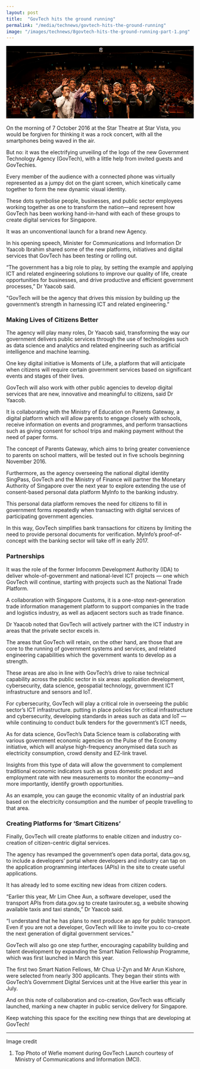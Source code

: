 ```yaml
---
layout: post
title:  "GovTech hits the ground running"
permalink: "/media/technews/govtech-hits-the-ground-running"
image: "/images/technews/8govtech-hits-the-ground-running-part-1.png"
---
```


![govtech hits the ground running](/images/technews/govtech-hits-the-ground-running-part-1.png)

On the morning of 7 October 2016 at the Star Theatre at Star Vista, you would be forgiven for thinking it was a rock concert, with all the smartphones being waved in the air.

But no: it was the electrifying unveiling of the logo of the new Government Technology Agency (GovTech), with a little help from invited guests and GovTechies.

Every member of the audience with a connected phone was virtually represented as a jumpy dot on the giant screen, which kinetically came together to form the new dynamic visual identity.

These dots symbolise people, businesses, and public sector employees working together as one to transform the nation—and represent how GovTech has been working hand-in-hand with each of these groups to create digital services for Singapore.

It was an unconventional launch for a brand new Agency.

In his opening speech, Minister for Communications and Information Dr Yaacob Ibrahim shared some of the new platforms, initiatives and digital services that GovTech has been testing or rolling out.

“The government has a big role to play, by setting the example and applying ICT and related engineering solutions to improve our quality of life, create opportunities for businesses, and drive productive and efficient government processes,” Dr Yaacob said.

"GovTech will be the agency that drives this mission by building up the government’s strength in harnessing ICT and related engineering.”

### **Making Lives of Citizens Better**
The agency will play many roles, Dr Yaacob said, transforming the way our government delivers public services through the use of technologies such as data science and analytics and related engineering such as artificial intelligence and machine learning.

One key digital initiative is Moments of Life, a platform that will anticipate when citizens will require certain government services based on significant events and stages of their lives.

GovTech will also work with other public agencies to develop digital services that are new, innovative and meaningful to citizens, said Dr Yaacob.

It is collaborating with the Ministry of Education on Parents Gateway, a digital platform which will allow parents to engage closely with schools, receive information on events and programmes, and perform transactions such as giving consent for school trips and making payment without the need of paper forms.

The concept of Parents Gateway, which aims to bring greater convenience to parents on school matters, will be tested out in five schools beginning November 2016.

Furthermore, as the agency overseeing the national digital identity SingPass, GovTech and the Ministry of Finance will partner the Monetary Authority of Singapore over the next year to explore extending the use of consent-based personal data platform MyInfo to the banking industry.

This personal data platform removes the need for citizens to fill in government forms repeatedly when transacting with digital services of participating government agencies.

In this way, GovTech simplifies bank transactions for citizens by limiting the need to provide personal documents for verification. MyInfo’s proof-of-concept with the banking sector will take off in early 2017.

### **Partnerships**
It was the role of the former Infocomm Development Authority (IDA) to deliver whole-of-government and national-level ICT projects — one which GovTech will continue, starting with projects such as the National Trade Platform. 

A collaboration with Singapore Customs, it is a one-stop next-generation trade information management platform to support companies in the trade and logistics industry, as well as adjacent sectors such as trade finance. 

Dr Yaacob noted that GovTech will actively partner with the ICT industry in areas that the private sector excels in. 

The areas that GovTech will retain, on the other hand, are those that are core to the running of government systems and services, and related engineering capabilities which the government wants to develop as a strength. 

These areas are also in line with GovTech’s drive to raise technical capability across the public sector in six areas: application development, cybersecurity, data science, geospatial technology, government ICT infrastructure and sensors and IoT. 

For cybersecurity, GovTech will play a critical role in overseeing the public sector’s ICT infrastructure. putting in place policies for critical infrastructure and cybersecurity, developing standards in areas such as data and IoT — while continuing to conduct bulk tenders for the government’s ICT needs,

As for data science, GovTech’s Data Science team is collaborating with various government economic agencies on the Pulse of the Economy initiative, which will analyse high-frequency anonymised data such as electricity consumption, crowd density and EZ-link travel.

Insights from this type of data will allow the government to complement traditional economic indicators such as gross domestic product and employment rate with new measurements to monitor the economy—and more importantly, identify growth opportunities.

As an example, you can gauge the economic vitality of an industrial park based on the electricity consumption and the number of people travelling to that area.

### **Creating Platforms for ‘Smart Citizens’**
Finally, GovTech will create platforms to enable citizen and industry co-creation of citizen-centric digital services.

The agency has revamped the government’s open data portal, data.gov.sg, to include a developers’ portal where developers and industry can tap on the application programming interfaces (APIs) in the site to create useful applications.

It has already led to some exciting new ideas from citizen coders.

“Earlier this year, Mr Lim Chee Aun, a software developer, used the transport APIs from data.gov.sg to create taxirouter.sg, a website showing available taxis and taxi stands,” Dr Yaacob said.

“I understand that he has plans to next produce an app for public transport. Even if you are not a developer, GovTech will like to invite you to co-create the next generation of digital government services.”

GovTech will also go one step further, encouraging capability building and talent development by expanding the Smart Nation Fellowship Programme, which was first launched in March this year.

The first two Smart Nation Fellows, Mr Chua U-Zyn and Mr Arun Kishore, were selected from nearly 300 applicants. They began their stints with GovTech’s Government Digital Services unit at the Hive earlier this year in July.

And on this note of collaboration and co-creation, GovTech was officially launched, marking a new chapter in public service delivery for Singapore.

Keep watching this space for the exciting new things that are developing at GovTech!

---

Image credit

1. Top Photo of Wefie moment during GovTech Launch courtesy of Ministry of Communications and Information (MCI). 
